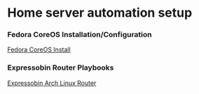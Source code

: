 # Home server automation setup

### Fedora CoreOS Installation/Configuration

[Fedora CoreOS Install](fedora_coreos/README.md)


### Expressobin Router Playbooks

[Expressobin Arch Linux Router](expressobin-router/README.md)